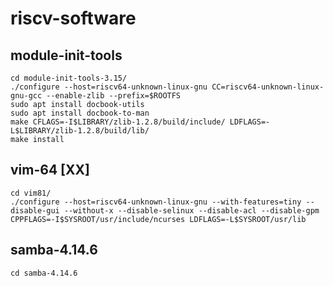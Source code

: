 # riscv-software
## module-init-tools
```
cd module-init-tools-3.15/
./configure --host=riscv64-unknown-linux-gnu CC=riscv64-unknown-linux-gnu-gcc --enable-zlib --prefix=$ROOTFS
sudo apt install docbook-utils
sudo apt install docbook-to-man
make CFLAGS=-I$LIBRARY/zlib-1.2.8/build/include/ LDFLAGS=-L$LIBRARY/zlib-1.2.8/build/lib/
make install
```

## vim-64 [XX]
```
cd vim81/
./configure --host=riscv64-unknown-linux-gnu --with-features=tiny --disable-gui --without-x --disable-selinux --disable-acl --disable-gpm CPPFLAGS=-I$SYSROOT/usr/include/ncurses LDFLAGS=-L$SYSROOT/usr/lib
```

## samba-4.14.6
```
cd samba-4.14.6
```

